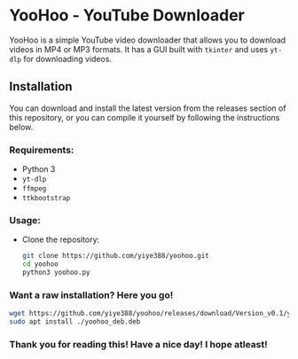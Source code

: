 # YooHoo - YouTube Downloader

YooHoo is a simple YouTube video downloader that allows you to download videos in MP4 or MP3 formats. It has a GUI built with `tkinter` and uses `yt-dlp` for downloading videos.

## Installation

You can download and install the latest version from the releases section of this repository, or you can compile it yourself by following the instructions below.

### Requirements:
- Python 3
- `yt-dlp`
- `ffmpeg`
- `ttkbootstrap`

### Usage:
- Clone the repository:
  ```bash
  git clone https://github.com/yiye388/yoohoo.git
  cd yoohoo
  python3 yoohoo.py

### Want a raw installation? Here you go!
  ```bash
  wget https://github.com/yiye388/yoohoo/releases/download/Version_v0.1/yoohoo_deb.deb
sudo apt install ./yoohoo_deb.deb
  ```
### Thank you for reading this! Have a nice day! I hope atleast!
